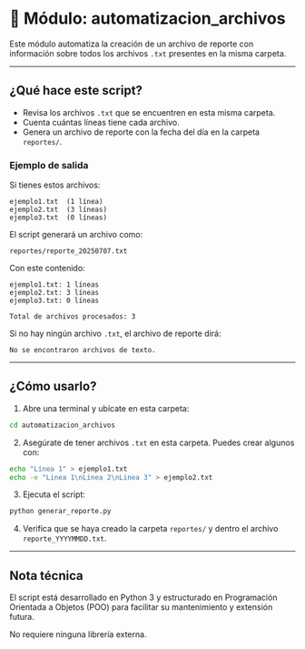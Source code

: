 # 📂 Módulo: automatizacion_archivos

Este módulo automatiza la creación de un archivo de reporte con información sobre todos los archivos `.txt` presentes en la misma carpeta.

---

## ¿Qué hace este script?

- Revisa los archivos `.txt` que se encuentren en esta misma carpeta.
- Cuenta cuántas líneas tiene cada archivo.
- Genera un archivo de reporte con la fecha del día en la carpeta `reportes/`.

### Ejemplo de salida

Si tienes estos archivos:

```
ejemplo1.txt  (1 línea)
ejemplo2.txt  (3 líneas)
ejemplo3.txt  (0 líneas)
```

El script generará un archivo como:

```
reportes/reporte_20250707.txt
```

Con este contenido:

```
ejemplo1.txt: 1 líneas
ejemplo2.txt: 3 líneas
ejemplo3.txt: 0 líneas

Total de archivos procesados: 3
```

Si no hay ningún archivo `.txt`, el archivo de reporte dirá:

```
No se encontraron archivos de texto.
```

---

## ¿Cómo usarlo?

1. Abre una terminal y ubícate en esta carpeta:

```bash
cd automatizacion_archivos
```

2. Asegúrate de tener archivos `.txt` en esta carpeta.
   Puedes crear algunos con:

```bash
echo "Línea 1" > ejemplo1.txt
echo -e "Linea 1\nLinea 2\nLinea 3" > ejemplo2.txt
```

3. Ejecuta el script:

```bash
python generar_reporte.py
```

4. Verifica que se haya creado la carpeta `reportes/` y dentro el archivo `reporte_YYYYMMDD.txt`.

---

## Nota técnica

El script está desarrollado en Python 3 y estructurado en Programación Orientada a Objetos (POO) para facilitar su mantenimiento y extensión futura.

No requiere ninguna librería externa.
